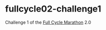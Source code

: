 # fullcycle02-challenge1
Challenge 1 of the [Full Cycle Marathon](http://maratona.fullcycle.com.br/) 2.0
